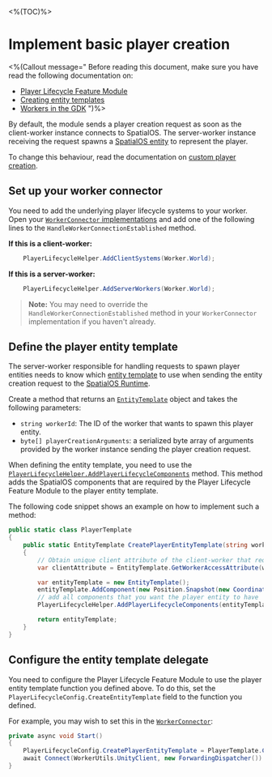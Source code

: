 <%(TOC)%>

# Implement basic player creation

<%(Callout message="
Before reading this document, make sure you have read the following documentation on:

* [Player Lifecycle Feature Module]({{urlRoot}}/modules/player-lifecycle/overview)
* [Creating entity templates]({{urlRoot}}/reference/concepts/entity-templates)
* [Workers in the GDK]({{urlRoot}}/reference/concepts/worker)
")%>

By default, the module sends a player creation request as soon as the client-worker instance connects to SpatialOS. The server-worker instance receiving the request spawns a [SpatialOS entity]({{urlRoot}}/reference/glossary#spatialos-entity) to represent the player.

To change this behaviour, read the documentation on [custom player creation]({{urlRoot}}/modules/player-lifecycle/custom-player-creation).

## Set up your worker connector

You need to add the underlying player lifecycle systems to your worker. Open your [`WorkerConnector` implementations]({{urlRoot}}/reference/workflows/monobehaviour/worker-connectors) and add one of the following lines to the `HandleWorkerConnectionEstablished` method.

**If this is a client-worker:**

```csharp
    PlayerLifecycleHelper.AddClientSystems(Worker.World);
```

**If this is a server-worker:**

```csharp
    PlayerLifecycleHelper.AddServerWorkers(Worker.World);
```

> **Note:** You may need to override the `HandleWorkerConnectionEstablished` method in your `WorkerConnector` implementation if you haven't already.

## Define the player entity template

The server-worker responsible for handling requests to spawn player entities needs to know which [entity template]({{urlRoot}}/reference/concepts/entity-templates) to use when sending the entity creation request to the [SpatialOS Runtime]({{urlRoot}}/reference/glossary#spatialos-runtime).

Create a method that returns an [`EntityTemplate`]({{urlRoot}}/api/core/entity-template#entitytemplate-class) object and takes the following parameters:

* `string workerId`: The ID of the worker that wants to spawn this player entity.
*  `byte[] playerCreationArguments`: a serialized byte array of arguments provided by the worker instance sending the player creation request.

When defining the entity template, you need to use the [`PlayerLifecycleHelper.AddPlayerLifecycleComponents`]({{urlRoot}}/api/player-lifecycle/player-lifecycle-helper#static-methods) method. This method adds the SpatialOS components that are required by the Player Lifecycle Feature Module to the player entity template.

The following code snippet shows an example on how to implement such a method:

```csharp
public static class PlayerTemplate
{
    public static EntityTemplate CreatePlayerEntityTemplate(string workerId, byte[] playerCreationArguments)
    {
        // Obtain unique client attribute of the client-worker that requested the player entity
        var clientAttribute = EntityTemplate.GetWorkerAccessAttribute(workerId);

        var entityTemplate = new EntityTemplate();
        entityTemplate.AddComponent(new Position.Snapshot(new Coordinates()), "UnityGameLogic");
        // add all components that you want the player entity to have
        PlayerLifecycleHelper.AddPlayerLifecycleComponents(entityTemplate, workerId, "UnityGameLogic");

        return entityTemplate;
    }
}
```

## Configure the entity template delegate

You need to configure the Player Lifecycle Feature Module to use the player entity template function you defined above. To do this, set the `PlayerLifecycleConfig.CreateEntityTemplate` field to the function you defined.

For example, you may wish to set this in the [`WorkerConnector`]({{urlRoot}}/api/core/worker-connector):

```csharp
private async void Start()
{
    PlayerLifecycleConfig.CreatePlayerEntityTemplate = PlayerTemplate.CreatePlayerEntityTemplate;
    await Connect(WorkerUtils.UnityClient, new ForwardingDispatcher()).ConfigureAwait(false);
}
```
